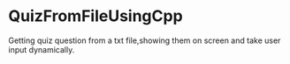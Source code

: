 # QuizFromFileUsingCpp
Getting quiz question from a txt file,showing them on screen and take user input dynamically. 
